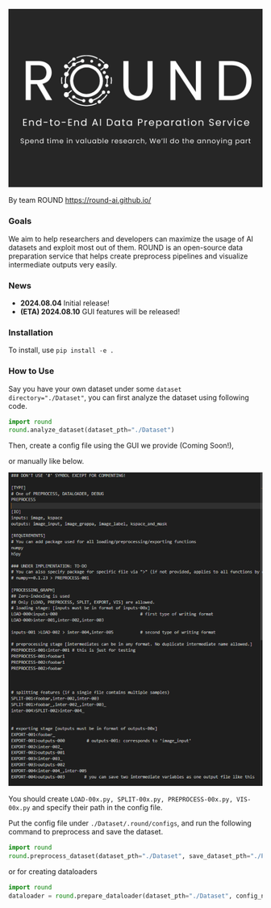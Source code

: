 ![alt text](assets/logo%20&%20text%20white@2x.png)

By team ROUND https://round-ai.github.io/
<h3>Goals</h3>

We aim to help researchers and developers can maximize the usage of AI datasets and exploit most out of them. ROUND is an open-source data preparation service that helps create preprocess pipelines and visualize intermediate outputs very easily.

<h3>News</h3>

- **2024.08.04** Initial release!
- **(ETA) 2024.08.10** GUI features will be released!

<h3>Installation</h3>

To install, use `pip install -e .`

<h3>How to Use</h3>


Say you have your own dataset under some `dataset directory="./Dataset"`, you can first analyze the dataset
using following code.

```python
import round
round.analyze_dataset(dataset_pth="./Dataset")
```

Then, create a config file using the GUI we provide (Coming Soon!),

or manually like below.

![alt text](assets/config_example.png)

You should create `LOAD-00x.py, SPLIT-00x.py, PREPROCESS-00x.py, VIS-00x.py` and specify their path in the config file.


Put the config file under `./Dataset/.round/configs`, and run the following command to preprocess and save the dataset.
```python
import round
round.preprocess_dataset(dataset_pth="./Dataset", save_dataset_pth="./Preprocessed_Dataset", config_name="{some config name}")
```

or for creating dataloaders
```python
import round
dataloader = round.prepare_dataloader(dataset_pth="./Dataset", config_name="{some config name}")
```